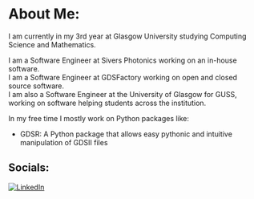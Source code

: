 # About Me:
I am currently in my 3rd year at Glasgow University studying Computing Science and Mathematics. 

I am a Software Engineer at Sivers Photonics working on an in-house software.<br>
I am a Software Engineer at GDSFactory working on open and closed source software.<br>
I am also a Software Engineer at the University of Glasgow for GUSS, working on software helping students across the institution.

In my free time I mostly work on Python packages like:
- GDSR: A Python package that allows easy pythonic and intuitive manipulation of GDSII files

## Socials:
[![LinkedIn](https://img.shields.io/badge/LinkedIn-%230077B5.svg?logo=linkedin&logoColor=white)](https://linkedin.com/in/https://www.linkedin.com/in/matthew-mckee-227401289) 


